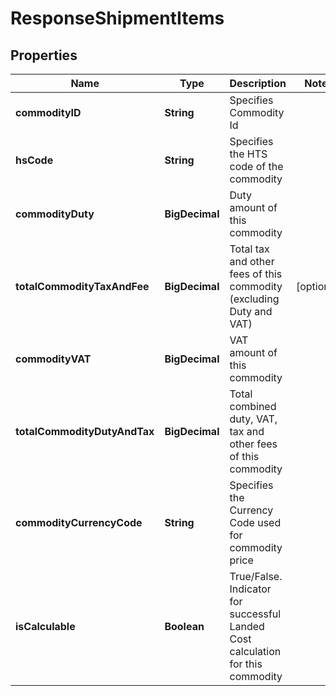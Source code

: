 

# ResponseShipmentItems


## Properties

| Name | Type | Description | Notes |
|------------ | ------------- | ------------- | -------------|
|**commodityID** | **String** | Specifies Commodity Id |  |
|**hsCode** | **String** | Specifies the HTS code of the commodity |  |
|**commodityDuty** | **BigDecimal** | Duty amount of this commodity |  |
|**totalCommodityTaxAndFee** | **BigDecimal** | Total tax and other fees of this commodity (excluding Duty and VAT) |  [optional] |
|**commodityVAT** | **BigDecimal** | VAT amount of this commodity |  |
|**totalCommodityDutyAndTax** | **BigDecimal** | Total combined duty, VAT, tax and other fees of this commodity |  |
|**commodityCurrencyCode** | **String** | Specifies the Currency Code used for commodity price |  |
|**isCalculable** | **Boolean** | True/False. Indicator for successful Landed Cost calculation for this commodity |  |



